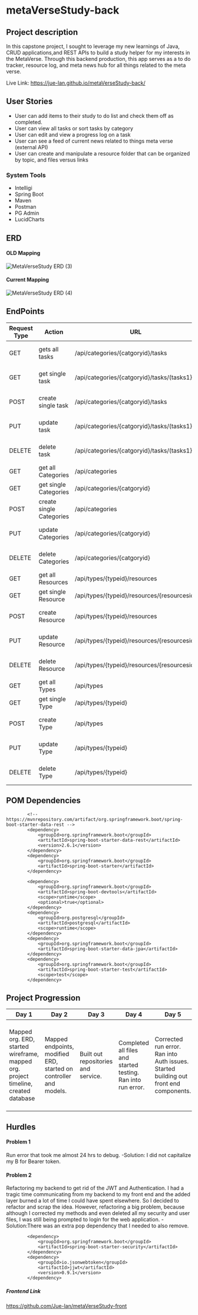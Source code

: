 # metaVerseStudy-back

## Project description

In this capstone project, I sought to leverage my new learnings of Java, CRUD applications,and REST APIs to build a study helper for my interests in the MetaVerse. Through this backend production, this app serves as a to do tracker, resource log, and meta news hub for all things related to the meta verse.

Live Link: https://jue-lan.github.io/metaVerseStudy-back/

## User Stories
- User can add items to their study to do list and check them off as completed.
- User can view all tasks or sort tasks by category
- User can edit and view a progress log on a task
- User can see a feed of current news related to things meta verse (external API)
- User can create and manipulate a resource folder that can be organized by topic, and files versus links

### System Tools
- Intelligi
- Spring Boot
- Maven
- Postman
- PG Admin
- LucidCharts

## ERD

#### OLD Mapping
![MetaVerseStudy ERD (3)](https://user-images.githubusercontent.com/72534273/151443953-da3bca20-06ba-4fca-b1b7-344c52cf65d6.png)

#### Current Mapping
![MetaVerseStudy ERD (4)](https://user-images.githubusercontent.com/72534273/152343122-89ba0935-434f-4ef6-a248-80b443f2df09.png)


## EndPoints

Request Type    |Action    |URL    |Request Body    |Request Header    |Access
------------ |------------ | ------------- | ------------- | ------------- | -------------
|GET	|gets all tasks	|/api/categories/{catgoryid}/tasks	|None	|Authorization Bearer TOKEN	|PRIVATE
|GET	|get single task	|/api/categories/{catgoryid}/tasks/(tasks1}	|None	|Authorization Bearer TOKEN	|PRIVATE
|POST	|create single task	|/api/categories/{catgoryid}/tasks	|Task info	|Authorization Bearer TOKEN	|PRIVATE
|PUT	|update task	|/api/categories/{catgoryid}/tasks/(tasks1}	|Task info	|Authorization Bearer TOKEN	|PRIVATE
|DELETE	|delete task	|/api/categories/{catgoryid}/tasks/(tasks1}	|None	|Authorization Bearer TOKEN	|PRIVATE
|GET	|get all Categories	|/api/categories	|None	|None	|PUBLIC
|GET	|get single Categories	|/api/categories/{catgoryid}	|None	|None	|PUBLIC
|POST	|create single Categories	|/api/categories	|Podcast info	|None	|ADMIN
|PUT	|update Categories	|/api/categories/{catgoryid}	|Podcast info	|Authorization Bearer TOKEN	|ADMIN
|DELETE	|delete Categories	|/api/categories/{catgoryid}	|None	|Authorization Bearer TOKEN	|ADMIN
|GET	|get all Resources	|/api/types/{typeid}/resources	|None	|None	|PUBLIC
|GET	|get single Resource	|/api/types/{typeid}/resources/{resourcesid}	|None	|None	|PUBLIC
|POST	|create  Resource	|/api/types/{typeid}/resources	|Resource info	|Authorization Bearer TOKEN	|ADMIN
|PUT	|update Resource	|/api/types/{typeid}/resources/{resourcesid}	|Resource info	|Authorization Bearer TOKEN	|ADMIN
|DELETE	|delete Resource	|/api/types/{typeid}/resources/{resourcesid}	|None	|Authorization Bearer TOKEN	|ADMIN
|GET	|get all Types	|/api/types	|None	|None	|PUBLIC
|GET	|get single Type	|/api/types/{typeid}	|None	|None	|PUBLIC
|POST	|create Type	|/api/types	|Type info	|Authorization Bearer TOKEN	|ADMIN
|PUT	|update Type	|/api/types/{typeid}	|Type info	|Authorization Bearer TOKEN	|ADMIN
|DELETE	|delete Type	|/api/types/{typeid}	|None	|Authorization Bearer TOKEN	|ADMIN

## POM Dependencies

```
        <!-- https://mvnrepository.com/artifact/org.springframework.boot/spring-boot-starter-data-rest -->
        <dependency>
            <groupId>org.springframework.boot</groupId>
            <artifactId>spring-boot-starter-data-rest</artifactId>
            <version>2.6.1</version>
        </dependency>
        <dependency>
            <groupId>org.springframework.boot</groupId>
            <artifactId>spring-boot-starter</artifactId>
        </dependency>

        <dependency>
            <groupId>org.springframework.boot</groupId>
            <artifactId>spring-boot-devtools</artifactId>
            <scope>runtime</scope>
            <optional>true</optional>
        </dependency>
        <dependency>
            <groupId>org.postgresql</groupId>
            <artifactId>postgresql</artifactId>
            <scope>runtime</scope>
        </dependency>
        <dependency>
            <groupId>org.springframework.boot</groupId>
            <artifactId>spring-boot-starter-data-jpa</artifactId>
        </dependency>
        <dependency>
            <groupId>org.springframework.boot</groupId>
            <artifactId>spring-boot-starter-test</artifactId>
            <scope>test</scope>
        </dependency>
```
## Project Progression
Day 1    |Day 2    |Day 3   |Day 4    |Day 5    |Day 6    |Day 7    |Day 8
------------ |------------ | ------------- | ------------- | ------------- | -------------| ------------- | -------------
|Mapped org. ERD, started wireframe, mapped org. project timeline, created database | Mapped endpoints, modified ERD, started on controller and models.| Built out repositories and service. | Completed all files and started testing. Ran into run error.  | Corrected run error. Ran into Auth issues. Started building out front end components.| Solved backend Auth issues. Backend completed. Started to connect the front and back end with login form. | Unsuccessful connection. Started to refactor backend to remove users and authorization dependencies |Successfully refactored. Second try at connecting backend to front.

## Hurdles
#### Problem 1
Run error that took me almost 24 hrs to debug. 
-Solution: I did not capitalize my B for Bearer token.
#### Problem 2
Refactoring my backend to get rid of the JWT and Authentication. I had a tragic time communicating from my backend to my front end and the added layer burned a lot of time I could have spent elsewhere. So I decided to refactor and scrap the idea. However, refactoring a big problem, because although I corrected my methods and even deleted all my security and user files, I was still being prompted to login for the web application.
-Solution:There was an extra pop dependency that I needed to also remove.


```
        <dependency>
            <groupId>org.springframework.boot</groupId>
            <artifactId>spring-boot-starter-security</artifactId>
        </dependency>
        <dependency>
            <groupId>io.jsonwebtoken</groupId>
            <artifactId>jjwt</artifactId>
            <version>0.9.1</version>
        </dependency>
```

##### Frontend Link
https://github.com/Jue-lan/metaVerseStudy-front


